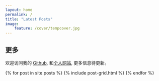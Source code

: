 ```yaml
---
layout: home
permalink: /
title: "Latest Posts"
image: 
    feature: /cover/tempcover.jpg
---
```


<div class="tiles">

<div class="tile">
  <h2 class="post-title">更多</h2>
  <p class="post-excerpt">欢迎访问我的 <a href="https://github.com/HuskyTGame">Github</a>, 和<a href="https://huskytgame.github.io/">个人网站</a>, 更多信息待更新。</p>
</div><!-- /.tile -->
<div class="tiles">
{% for post in site.posts %}
	{% include post-grid.html %}
{% endfor %}

</div><!-- /.tiles -->

